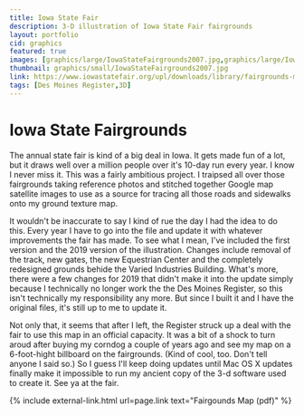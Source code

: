 ```yaml
---
title: Iowa State Fair
description: 3-D illustration of Iowa State Fair fairgrounds
layout: portfolio
cid: graphics
featured: true
images: [graphics/large/IowaStateFairgrounds2007.jpg,graphics/large/IowaStateFairgrounds2019.jpg]
thumbnail: graphics/small/IowaStateFairgrounds2007.jpg
link: https://www.iowastatefair.org/upl/downloads/library/fairgrounds-map.pdf
tags: [Des Moines Register,3D]
---
```


# Iowa State Fairgrounds

The annual state fair is kind of a big deal in Iowa. It gets made fun of a lot, but it draws well over a million people over it's 10-day run every year. I know I never miss it. This was a fairly ambitious project. I traipsed all over those fairgrounds taking reference photos and stitched together Google map satellite images to use as a source for tracing all those roads and sidewalks onto my ground texture map.

It wouldn't be inaccurate to say I kind of rue the day I had the idea to do this. Every year I have to go into the file and update it with whatever improvements the fair has made. To see what I mean, I've included the first version and the 2019 version of the illustration. Changes include removal of the track, new gates, the new Equestrian Center and the completely redesigned grounds behide the Varied Industries Building. What's more, there were a few changes for 2019 that didn't make it into the update simply because I technically no longer work the the Des Moines Register, so this isn't technically my responsibility any more. But since I built it and I have the original files, it's still up to me to update it.

Not only that, it seems that after I left, the Register struck up a deal with the fair to use this map in an official capacity. It was a bit of a shock to turn aroud after buying my corndog a couple of years ago and see my map on a 6-foot-hight billboard on the fairgrounds. (Kind of cool, too. Don't tell anyone I said so.) So I guess I'll keep doing updates until Mac OS X updates finally make it impossible to run my ancient copy of the 3-d software used to create it. See ya at the fair.


<!-- external link -->
{% include external-link.html url=page.link text="Fairgounds Map (pdf)" %}
